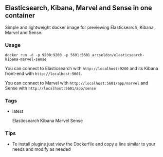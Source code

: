 ## Elasticsearch, Kibana, Marvel and Sense in one container

Simple and lightweight docker image for previewing Elasticsearch, Kibana, Marvel and Sense.

### Usage

    docker run -d -p 9200:9200 -p 5601:5601 arcseldon/elasticsearch-kibana-marvel-sense

You can connect to Elasticsearch with `http://localhost:9200` and its Kibana front-end with `http://localhost:5601`.

You can connect to Marvel with `http://localhost:5601/app/marvel` and Sense with `http://localhost:5601/app/sense`
 

### Tags

* latest

    Elasticsearch Kibana Marvel Sense

### Tips

* To install plugins just view the Dockerfile and copy a line similar to your needs and modify as needed 


